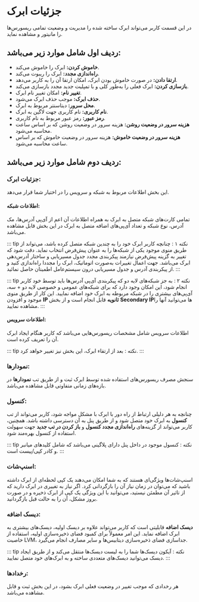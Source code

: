 # جزئیات ابرک

در این قسمت کاربر می‌تواند ابرک ساخته شده را مدیریت و وضعیت تمامی ریسورس‌ها را مانیتور و مشاهده نماید.


<DarkModeImage
  dark-src="/images/guides/fa/dark/instances/instance-details.png"
  light-src="/images/guides/fa/light/instances/instance-details.png"
  alt="Registration image"
/>

## ردیف اول شامل موارد زیر می‌باشد:

- **خاموش کردن:** ابرک را خاموش می‌کند.
- **راه‌اندازی مجدد:** ابرک را ریبوت می‌کند.
- **ارتقا دادن:** در صورت خاموش بودن ابرک، امکان ارتقا آن را به کاربر می‌دهد.
- **بازسازی کردن:** ابرک فعلی را به‌طور کلی و با تمپلیت جدید مجدد بازسازی می‌کند.
- **تغییر نام:** امکان تغییر نام ابرک.
- **حذف ابرک:** موجب حذف ابرک می‌شود.
- **محل سرور:** دیتاسنتر مربوط به ابرک.
- **نام کاربری:** نام کاربری جهت لاگین به ابرک.
- **رمز عبور:** رمز عبور مربوط به نام کاربری.
- **هزینه سرور در وضعیت روشن:** هزینه سرور در وضعیت روشن که بر اساس ساعت محاسبه می‌شود.
- **هزینه سرور در وضعیت خاموش:** هزینه سرور در وضعیت خاموش که بر اساس ساعت محاسبه می‌شود.

## ردیف دوم شامل موارد زیر می‌باشد:

### جزئیات ابرک:

این بخش اطلاعات مربوط به شبکه و سرویس را در اختیار شما قرار می‌دهد.

#### اطلاعات شبکه:

تمامی کارت‌های شبکه متصل به ابرک به همراه اطلاعات آن اعم از آی‌پی آدرس‌ها، مک آدرس، نوع شبکه و تعداد آی‌پی‌های اضافه متصل به ابرک در این بخش قابل مشاهده می‌باشد.

::: tip نکته ۱ :
چنانچه کاربر ابرک خود را به چندین شبکه متصل کرده باشد، می‌تواند از طریق منوی موجود یکی از شبکه‌ها را به عنوان پیش‌فرض انتخاب نماید. دقت شود که تغییر به گزینه پیش‌فرض نیازمند پیکربندی مجدد جدول مسیریابی و ساختار آدرس‌دهی ابرک می‌باشد. جهت اعمال تغییرات به‌صورت اتوماتیک، ابرک را مجددا راه‌اندازی کنید و از پیکربندی آدرس و جدول مسیریابی درون سیستم‌عامل اطمینان حاصل نمائید.
:::

::: tip نکته ۲ :
به جز شبکه‌های لایه دو که پیکربندی آی‌پی آدرس‌ها باید توسط خود کاربر انجام شود، این امکان وجود دارد که برای شبکه‌های عمومی و خصوصی لایه دو + سه، آی‌پی‌های بیشتری را در شبکه مربوطه به ابرک خود اضافه نمایید. این کار از طریق منوی موجود و افزودن **IP ثانویه** قابل انجام است و از بخش **Secondary IP**ها می‌توانید آنها را مشاهده نمایید.
:::

#### اطلاعات سرویس:

اطلاعات سرویس شامل مشخصات ریسورس‌هایی می‌باشد که کاربر هنگام ایجاد ابرک آن را تعریف کرده است.

::: tip نکته :
بعد از ارتقاء ابرک، این بخش نیز تغییر خواهد کرد.
:::

### نمودارها:

سنجش مصرف ریسورس‌های استفاده شده توسط ابرک ثبت و از طریق تب **نمودارها** در بازه‌های زمانی متفاوتی قابل مشاهده می‌باشد.

### کنسول:

چنانچه به هر دلیلی ارتباط از راه دور با ابرک با مشکل مواجه شود، کاربر می‌تواند از تب **کنسول** به ابرک خود متصل شود و از طریق پنل به آن دسترسی داشته باشد. همچنین، کاربر می‌تواند از گزینه‌های **راه‌اندازی مجدد کنسول** و **باز کردن در تب جدید** جهت سهولت استفاده از کنسول بهره‌مند شود.

::: tip نکته :
کنسول موجود در داخل پنل دارای پلاگینی می‌باشد که شامل کلیدهای میانبر و کادر کپی/پیست است.
:::

### اسنپ‌شات:

اسنپ‌شات‌ها ویژگی‌ای هستند که به شما امکان می‌دهند یک کپی لحظه‌ای از ابرک داشته باشید که می‌توان در زمان نیاز آن را بازگردانی کرد. اگر نیاز به تغییری در ابرک دارید که از تاثیر آن مطمئن نیستید، می‌توانید با این ویژگی یک کپی از ابرک ذخیره و در صورت بروز مشکل، آن را به حالت قبل بازگردانید.

### دیسک اضافه:

**دیسک اضافه** قابلیتی است که کاربر می‌تواند علاوه بر دیسک اولیه، دیسک‌های بیشتری به ابرک اضافه نماید. این امر معمولاً برای کمبود فضای ذخیره‌سازی اولیه، استفاده از خاصیت LVM، جداسازی فضای ذخیره‌سازی دیتابیس‌ها و سایر مصارف انجام می‌گیرد.

::: tip نکته :
آیکون دیسک‌ها شما را به لیست دیسک‌ها منتقل می‌کند و از طریق ایجاد دیسک می‌توانید دیسک‌های متعددی ساخته و به ابرک‌های خود متصل نمایید.
:::

### رخدادها:

هر رخدادی که موجب تغییر در وضعیت فعلی ابرک بشود، در این بخش ثبت و قابل مشاهده می‌باشد.
